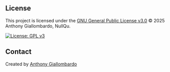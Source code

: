 ## License

This project is licensed under the [GNU General Public License v3.0](LICENSE.md) © 2025 Anthony Giallombardo, NullQu.

[![License: GPL v3](https://img.shields.io/badge/License-GPLv3-blue.svg)](https://www.gnu.org/licenses/gpl-3.0)

## Contact

Created by [Anthony Giallombardo](mailto:anthony@nullqu.com)